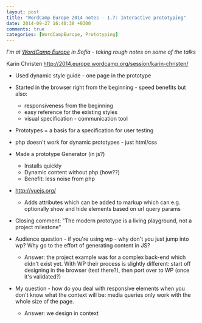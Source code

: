 ```yaml
---
layout: post
title: "WordCamp Europe 2014 notes - 1.7: Interactive prototyping"
date: 2014-09-27 16:40:38 +0300
comments: true
categories: [WordCampEurope, Prototyping]
---
```


_I'm at [WordCamp Europe](http://2014.europe.wordcamp.org/) in Sofia - taking rough notes on some of the talks_

Karin Christen http://2014.europe.wordcamp.org/session/karin-christen/

* Used dynamic style guide - one page in the prototype
* Started in the browser right from the beginning - speed benefits but also:
  * responsiveness from the beginning
  * easy reference for the existing styles
  * visual specification - communication tool
* Prototypes = a basis for a specification for user testing
* php doesn't work for dynamic prototypes - just html/css
* Made a prototype Generator (in js?)
  * Installs quickly
  * Dynamic content without php (how??)
  * Benefit: less noise from php
* http://vuejs.org/
  * Adds attributes which can be added to markup which can e.g. optionally show and hide elements based on url query params
* Closing comment: "The modern prototype is a living playground, not a project milestone"

* Audience question - if you're using wp - why don't you just jump into wp? Why go to the effort of generating content in JS?
  * Answer: the project example was for a complex back-end which didn't exist yet. With WP their process is slightly different: start off designing in the browser (test there?), then port over to WP (once it's validated?)

* My question - how do you deal with responsive elements when you don't know what the context will be: media queries only work with the whole size of the page.
  * Answer: we design in context